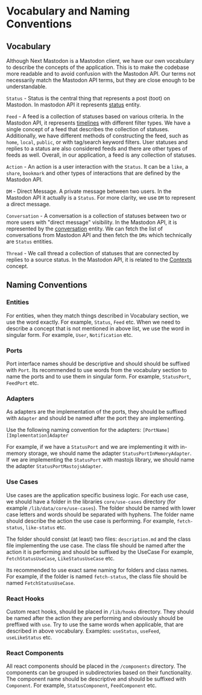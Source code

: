 # Vocabulary and Naming Conventions

## Vocabulary

Although Next Mastodon is a Mastodon client, we have our own vocabulary to describe the concepts of the application. This is to make the codebase more readable and to avoid confusion with the Mastodon API. Our terms not necessarily match the Mastodon API terms, but they are close enough to be understandable.

`Status` - Status is the central thing that represents a post (toot) on Mastodon. In mastodon API it represents [status](https://docs.joinmastodon.org/entities/Status/) entity.

`Feed` - A feed is a collection of statuses based on various criteria. In the Mastodon API, it represents [timelines](https://docs.joinmastodon.org/entities/feed/) with different filter types. We have a single concept of a feed that describes the collection of statuses. Additionally, we have different methods of constructing the feed, such as `home`, `local`, `public`, or with tag/search keyword filters. User statuses and replies to a status are also considered feeds and there are other types of feeds as well. Overall, in our application, a feed is any collection of statuses.

`Action` - An action is a user interaction with the `Status`. It can be a `like`, a `share`, `bookmark` and other types of interactions that are defined by the Mastodon API.

`DM` - Direct Message. A private message between two users. In the Mastodon API it actually is a `Status`. For more clarity, we use `DM` to represent a direct message.

`Conversation` - A conversation is a collection of statuses between two or more users with "direct message" visibility. In the Mastodon API, it is represented by the [conversation](https://docs.joinmastodon.org/entities/Conversation/) entity. We can fetch the list of conversations from Mastodon API and then fetch the `DMs` which technically are `Status` entities.

`Thread` - We call thread a collection of statuses that are connected by replies to a source status. In the Mastodon API, it is related to the [Contexts](https://docs.joinmastodon.org/entities/Context/) concept.

## Naming Conventions

### Entities

For entities, when they match things described in Vocabulary section, we use the word exactly. For example, `Status`, `Feed` etc. When we need to describe a concept that is not mentioned in above list, we use the word in singular form. For example, `User`, `Notification` etc.

### Ports

Port interface names should be descriptive and should should be suffixed with `Port`. Its recommended to use words from the vocabulary section to name the ports and to use them in singular form. For example, `StatusPort`, `FeedPort` etc.

### Adapters

As adapters are the implementation of the ports, they should be suffixed with `Adapter` and should be named after the port they are implementing.

Use the following naming convention for the adapters:
`[PortName][Implementation]Adapter`

For example, if we have a `StatusPort` and we are implementing it with in-memory storage, we should name the adapter `StatusPortInMemoryAdapter`. If we are implementing the `StatusPort` with mastojs library, we should name the adapter `StatusPortMastojsAdapter`.

### Use Cases

Use cases are the application specific business logic. For each use case, we should have a folder in the libraries `core/use-cases` directory (for example `/lib/data/core/use-cases`). The folder should be named with lower case letters and words should be separated with hyphens. The folder name should describe the action the use case is performing. For example, `fetch-status`, `like-status` etc.

The folder should consist (at least) two files: `description.md` and the class file implementing the use case. The class file should be named after the action it is performing and should be suffixed by the UseCase For example, `FetchStatusUseCase`, `LikeStatusUseCase` etc.

Its recommended to use exact same naming for folders and class names. For example, if the folder is named `fetch-status`, the class file should be named `FetchStatusUseCase`.

### React Hooks

Custom react hooks, should be placed in `/lib/hooks` directory. They should be named after the action they are performing and obviously should be preffixed with `use`. Try to use the same words when applicable, that are described in above vocabulary. Examples: `useStatus`, `useFeed`, `useLikeStatus` etc.

### React Components

All react components should be placed in the `/components` directory. The components can be grouped in subdirectories based on their functionality. The component name should be descriptive and should be suffixed with `Component`. For example, `StatusComponent`, `FeedComponent` etc.